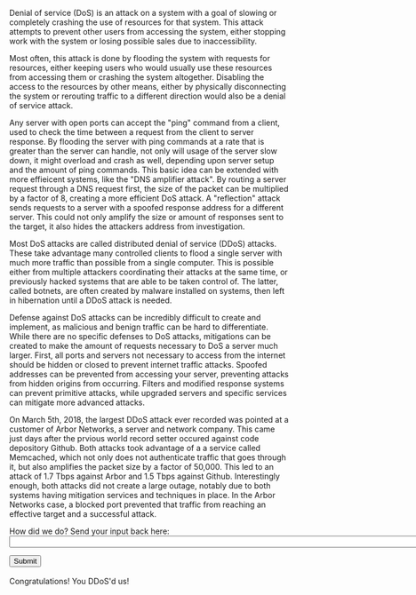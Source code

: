 Denial of service (DoS) is an attack on a system with a goal of slowing or completely crashing the use of resources for that system. This attack attempts to prevent other users from accessing the system, either stopping work with the system or losing possible sales due to inaccessibility. 

Most often, this attack is done by flooding the system with requests for resources, either keeping users who would usually use these resources from accessing them or crashing the system altogether. Disabling the access to the resources by other means, either by physically disconnecting the system or rerouting traffic to a different direction would also be a denial of service attack. 

Any server with open ports can accept the "ping" command from a client, used to check the time between a request from the client to server response. By flooding the server with ping commands at a rate that is greater than the server can handle, not only will usage of the server slow down, it might overload and crash as well, depending upon server setup and the amount of ping commands. This basic idea can be extended with more effieicent systems, like the "DNS amplifier attack". By routing a server request through a DNS request first, the size of the packet can be multiplied by a factor of 8, creating a more efficient DoS attack. A "reflection" attack sends requests to a server with a spoofed response address for a different server. This could not only amplify the size or amount of responses sent to the target, it also hides the attackers address from investigation.

Most DoS attacks are called distributed denial of service (DDoS) attacks. These take advantage many controlled clients to flood a single server with much more traffic than possible from a single computer. This is possible either from multiple attackers coordinating their attacks at the same time, or previously hacked systems that are able to be taken control of. The latter, called botnets, are often created by malware installed on systems, then left in hibernation until a DDoS attack is needed.

Defense against DoS attacks can be incredibly difficult to create and implement, as malicious and benign traffic can be hard to differentiate. While there are no specific defenses to DoS attacks, mitigations can be created to make the amount of requests necessary to DoS a server much larger. First, all ports and servers not necessary to access from the internet should be hidden or closed to prevent internet traffic attacks. Spoofed addresses can be prevented from accessing your server, preventing attacks from hidden origins from occurring. Filters and modified response systems can prevent primitive attacks, while upgraded servers and specific services can mitigate more advanced attacks. 

On March 5th, 2018, the largest DDoS attack ever recorded was pointed at a customer of Arbor Networks, a server and network company. This came just days after the prvious world record setter occured against code depository Github. Both attacks took advantage of a a service called Memcached, which not only does not authenticate traffic that goes through it, but also amplifies the packet size by a factor of 50,000. This led to an attack of 1.7 Tbps against Arbor and 1.5 Tbps against Github. Interestingly enough, both attacks did not create a large outage, notably due to both systems having mitigation services and techniques in place. In the Arbor Networks case, a blocked port prevented that traffic from reaching an effective target and a successful attack.

<body>
  <div id="label">How did we do? Send your input back here:</div>
  <form id="str">
    <input type="text" name="test" size="100"><br>
  </form>
  <input type="button" id="btnClick" value="Submit" onclick="CountFun()"><br><br>
  <div id="test">Congratulations! You DDoS'd us!</div>
  
  <script type="text/javascript">
    document.getElementById("test").style.display = "none";
    var cnt = 0;
    function CountFun(){
      cnt=parseInt(cnt)+parseInt(1);
      var divData=document.getElementById("showCount");
      divData.innerHTML="Submitting. Please wait...";//this part has been edited
      if (cnt > 9)
        document.getElementById("test").style.display = "block";
    }
  
  </script>
  </body>
